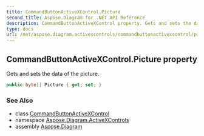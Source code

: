 ```yaml
---
title: CommandButtonActiveXControl.Picture
second_title: Aspose.Diagram for .NET API Reference
description: CommandButtonActiveXControl property. Gets and sets the data of the picture
type: docs
url: /net/aspose.diagram.activexcontrols/commandbuttonactivexcontrol/picture/
---
```

## CommandButtonActiveXControl.Picture property

Gets and sets the data of the picture.

```csharp
public byte[] Picture { get; set; }
```

### See Also

* class [CommandButtonActiveXControl](../)
* namespace [Aspose.Diagram.ActiveXControls](../../commandbuttonactivexcontrol/)
* assembly [Aspose.Diagram](../../../)


